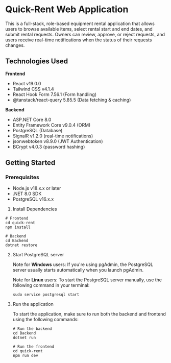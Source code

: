 # Quick-Rent Web Application
This is a full-stack, role-based equipment rental application that allows users to browse available items, select rental start and end dates, and submit rental requests. Owners can review, approve, or reject requests, and users receive real-time notifications when the status of their requests changes.
## Technologies Used

**Frontend**  
- React v19.0.0
- Tailwind CSS v4.1.4
- React Hook Form 7.56.1 (Form handling)  
- @tanstack/react-query 5.85.5 (Data fetching & caching) 

**Backend**  
- ASP.NET Core 8.0  
- Entity Framework Core v9.0.4 (ORM)  
- PostgreSQL (Database)  
- SignalR v1.2.0 (real-time notifications)  
- jsonwebtoken v8.9.0 (JWT Authentication) 
- BCrypt v4.0.3 (password hashing)

## Getting Started

### Prerequisites
- Node.js v18.x.x or later
- .NET 8.0 SDK
- PostgreSQL v16.x.x

1. Install Dependencies

```
# Frontend
cd quick-rent
npm install

# Backend
cd Backend
dotnet restore
```
2. Start PostgreSQL server

   Note for **Windows** users:
    If you're using pgAdmin, the PostgreSQL server usually starts automatically when you launch pgAdmin.
   
   Note for **Linux** users:
   To start the PostgreSQL server manually, use the following command in your terminal:
   ```
   sudo service postgresql start
   ```

3. Run the application
   
   To start the application, make sure to run both the backend and frontend using the following commands:
   ```
   # Run the backend
   cd Backend
   dotnet run
   ```

   ```
   # Run the frontend
   cd quick-rent
   npm run dev
   ```
